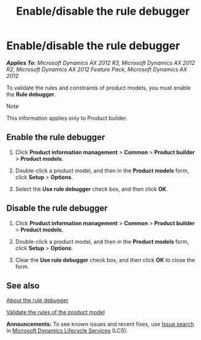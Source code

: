 ﻿---
title: Enable/disable the rule debugger
TOCTitle: Enable/disable the rule debugger
ms:assetid: 526707cc-16e4-422c-b5bc-1b7ece83fa39
ms:mtpsurl: https://technet.microsoft.com/en-us/library/Ff395356(v=AX.60)
ms:contentKeyID: 36057287
ms.date: 04/18/2014
mtps_version: v=AX.60
---

# Enable/disable the rule debugger 


_**Applies To:** Microsoft Dynamics AX 2012 R3, Microsoft Dynamics AX 2012 R2, Microsoft Dynamics AX 2012 Feature Pack, Microsoft Dynamics AX 2012_

To validate the rules and constraints of product models, you must enable the **Rule debugger**.


> [!NOTE]
> <P>This information applies only to Product builder.</P>



## Enable the rule debugger

1.  Click **Product information management** \> **Common** \> **Product builder** \> **Product models**.

2.  Double-click a product model, and then in the **Product models** form, click **Setup** \> **Options**.

3.  Select the **Use rule debugger** check box, and then click **OK**.

## Disable the rule debugger

1.  Click **Product information management** \> **Common** \> **Product builder** \> **Product models**.

2.  Double-click a product model, and then in the **Product models** form, click **Setup** \> **Options**.

3.  Clear the **Use rule debugger** check box, and then click **OK** to close the form.

## See also

[About the rule debugger](about-the-rule-debugger.md)

[Validate the rules of the product model](validate-the-rules-of-the-product-model.md)

  
**Announcements:** To see known issues and recent fixes, use [Issue search](http://go.microsoft.com/fwlink/?linkid=389258) in [Microsoft Dynamics Lifecycle Services](http://go.microsoft.com/fwlink/?linkid=306505) (LCS).

